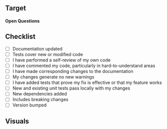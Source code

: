 ## Target
<!--
  Why are you making this change?
 -->

#### Open Questions
<!-- OPTIONAL
  - [ ] Use the GitHub checklists to spark discussion on issues that may arise from your approach. Please tick the box and explain your answer.
-->

## Checklist
<!--
  It serves as a gentle reminder for common tasks. Confirm it's done and check everything that applies.
-->
- [ ] Documentation updated
- [ ] Tests cover new or modified code
- [ ] I have performed a self-review of my own code
- [ ] I have commented my code, particularly in hard-to-understand areas
- [ ] I have made corresponding changes to the documentation
- [ ] My changes generate no new warnings
- [ ] I have added tests that prove my fix is effective or that my feature works
- [ ] New and existing unit tests pass locally with my changes
- [ ] New dependencies added
- [ ] Includes breaking changes
- [ ] Version bumped

## Visuals
<!-- OPTIONAL
  Show results both before and after this change. When the output changes, it can be a screenshot of a trace, metric, or log illustrating the change.
-->